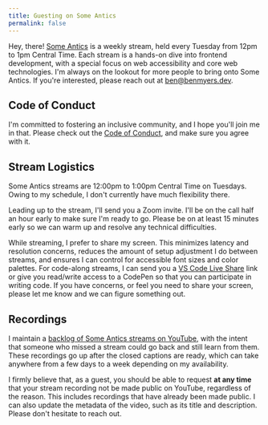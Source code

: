 ```yaml
---
title: Guesting on Some Antics
permalink: false
---
```


Hey, there! [Some Antics](https://twitch.tv/SomeAnticsDev) is a weekly stream, held every Tuesday from 12pm to 1pm Central Time. Each stream is a hands-on dive into frontend development, with a special focus on web accessibility and core web technologies. I'm always on the lookout for more people to bring onto Some Antics. If you're interested, please reach out at [ben@benmyers.dev](mailto:ben@benmyers.dev).

## Code of Conduct

I'm committed to fostering an inclusive community, and I hope you'll join me in that. Please check out the [Code of Conduct](/conduct/), and make sure you agree with it.

## Stream Logistics

Some Antics streams are 12:00pm to 1:00pm Central Time on Tuesdays. Owing to my schedule, I don't currently have much flexibility there.

Leading up to the stream, I'll send you a Zoom invite. I'll be on the call half an hour early to make sure I'm ready to go. Please be on at least 15 minutes early so we can warm up and resolve any technical difficulties.

While streaming, I prefer to share my screen. This minimizes latency and resolution concerns, reduces the amount of setup adjustment I do between streams, and ensures I can control for accessible font sizes and color palettes. For code-along streams, I can send you a [VS Code Live Share](https://code.visualstudio.com/learn/collaboration/live-share) link or give you read/write access to a CodePen so that you can participate in writing code. If you have concerns, or feel you need to share your screen, please let me know and we can figure something out.

## Recordings

I maintain a [backlog of Some Antics streams on YouTube](https://www.youtube.com/playlist?list=PLZluKlEc91YzYor_ItAax4d2iXTXbFAFF), with the intent that someone who missed a stream could go back and still learn from them. These recordings go up after the closed captions are ready, which can take anywhere from a few days to a week depending on my availability.

I firmly believe that, as a guest, you should be able to request **at any time** that your stream recording not be made public on YouTube, regardless of the reason. This includes recordings that have already been made public. I can also update the metadata of the video, such as its title and description. Please don't hesitate to reach out.